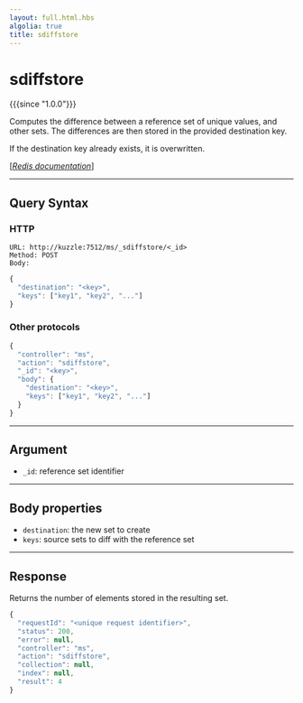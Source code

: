 ```yaml
---
layout: full.html.hbs
algolia: true
title: sdiffstore
---
```


# sdiffstore

{{{since "1.0.0"}}}

Computes the difference between a reference set of unique values, and other sets. The differences are then stored in the provided destination key.

If the destination key already exists, it is overwritten.

[[_Redis documentation_]](https://redis.io/commands/sdiffstore)

---

## Query Syntax

### HTTP

```http
URL: http://kuzzle:7512/ms/_sdiffstore/<_id>
Method: POST  
Body:
```

```js
{
  "destination": "<key>",
  "keys": ["key1", "key2", "..."]
}
```

### Other protocols

```js
{
  "controller": "ms",
  "action": "sdiffstore",
  "_id": "<key>",
  "body": {
    "destination": "<key>",
    "keys": ["key1", "key2", "..."]
  }
}
```

---

## Argument

* `_id`: reference set identifier

---

## Body properties

* `destination`: the new set to create
* `keys`: source sets to diff with the reference set

---

## Response

Returns the number of elements stored in the resulting set.

```javascript
{
  "requestId": "<unique request identifier>",
  "status": 200,
  "error": null,
  "controller": "ms",
  "action": "sdiffstore",
  "collection": null,
  "index": null,
  "result": 4
}
```
